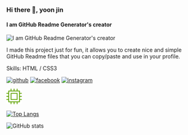 ### Hi there 👋, yoon jin
#### I am GitHub Readme Generator's creator
![I am GitHub Readme Generator's creator](https://arturssmirnovs.github.io/github-profile-readme-generator/images/banner.png)

I made this project just for fun, it allows you to create nice and simple GitHub Readme files that you can copy/paste and use in your profile.

Skills: HTML / CSS3

[<img src='https://cdn.jsdelivr.net/npm/simple-icons@3.0.1/icons/github.svg' alt='github' height='40'>](https://github.com/nmgvnm)  [<img src='https://cdn.jsdelivr.net/npm/simple-icons@3.0.1/icons/facebook.svg' alt='facebook' height='40'>](https://www.facebook.com/이윤진)  [<img src='https://cdn.jsdelivr.net/npm/simple-icons@3.0.1/icons/instagram.svg' alt='instagram' height='40'>](https://www.instagram.com/yoon_jinn/)  

<a href='https://docs.github.com/en/developers'><img src='https://raw.githubusercontent.com/acervenky/animated-github-badges/master/assets/devbadge.gif' width='40' height='40'></a> 

[![Top Langs](https://github-readme-stats.vercel.app/api/top-langs/?username=nmgvnm)](https://github.com/anuraghazra/github-readme-stats)

![GitHub stats](https://github-readme-stats.vercel.app/api?username=nmgvnm&show_icons=true&count_private=true)  
